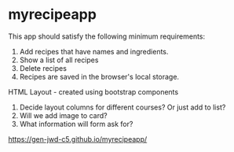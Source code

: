 # myrecipeapp

This app should satisfy the following minimum requirements:
1. Add recipes that have names and ingredients.
2. Show a list of all recipes
3. Delete recipes
4. Recipes are saved in the browser's local storage.

HTML Layout - created using bootstrap components
1. Decide layout columns for different courses?  Or just add to list?
2. Will we add image to card?
3. What information will form ask for?

 https://gen-jwd-c5.github.io/myrecipeapp/

